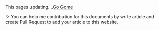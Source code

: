 This pages updating....[Go Gome](https://xuanvinhtd.github.io/share_my_dev_exps/)
 
 !> You can help me contribution for this documents by write article and create Pull Request to add your article to this website.
